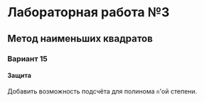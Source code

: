 # Лабораторная работа №3
## Метод наименьших квадратов
### Вариант 15

#### Защита
Добавить возможность подсчёта для полинома `n`'ой степени.